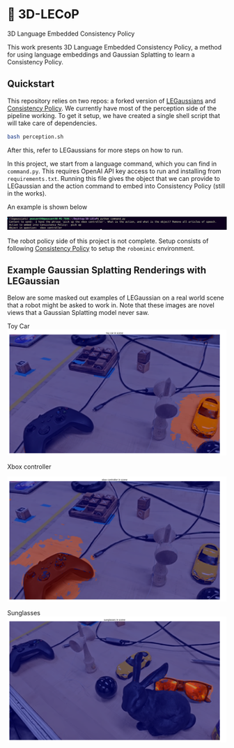 # 🐇 3D-LECoP
3D Language Embedded Consistency Policy


This work presents 3D Language Embedded Consistency Policy, a method for using language embeddings and Gaussian Splatting to learn a Consistency Policy. 

## Quickstart
This repository relies on two repos: a forked version of [LEGaussians](https://github.com/peasant98/LEGaussians) and [Consistency Policy](https://github.com/Aaditya-Prasad/Consistency-Policy/). We currently have most of the perception side of the pipeline working.
To get it setup, we have created a single shell script that will take care of dependencies.


```sh
bash perception.sh

```

After this, refer to LEGaussians for more steps on how to run.

In this project, we start from a language command, which you can find in `command.py`. This requires OpenAI API key access to run and installing from `requirements.txt`. Running this file gives the object that we can provide to LEGaussian and the action command to embed into Consistency Policy (still in the works).

An example is shown below

![Alt text](image-4.png)


The robot policy side of this project is not complete. Setup consists of following [Consistency Policy](https://github.com/Aaditya-Prasad/Consistency-Policy/) to setup the `robomimic` environment.


## Example Gaussian Splatting Renderings with LEGaussian

Below are some masked out examples of LEGaussian on a real world scene that a robot might be asked to work in. Note that these images are novel views that a Gaussian Splatting model never saw.

Toy Car
![Alt text](image-1.png)

Xbox controller

![Alt text](image-2.png)


Sunglasses
![Alt text](image-3.png)
